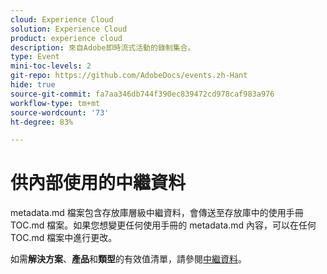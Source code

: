 ```yaml
---
cloud: Experience Cloud
solution: Experience Cloud
product: experience cloud
description: 來自Adobe即時流式活動的錄制集合。
type: Event
mini-toc-levels: 2
git-repo: https://github.com/AdobeDocs/events.zh-Hant
hide: true
source-git-commit: fa7aa346db744f390ec839472cd978caf983a976
workflow-type: tm+mt
source-wordcount: '73'
ht-degree: 83%

---
```



# 供內部使用的中繼資料

metadata.md 檔案包含存放庫層級中繼資料，會傳送至存放庫中的使用手冊 TOC.md 檔案。如果您想變更任何使用手冊的 metadata.md 內容，可以在任何 TOC.md 檔案中進行更改。

如需&#x200B;**解決方案**、**產品**&#x200B;和&#x200B;**類型**&#x200B;的有效值清單，請參閱[中繼資料](https://experienceleague.adobe.com/docs/authoring-guide-exl/using/editing/user-guide-setup/metadata.html?lang=en)。
